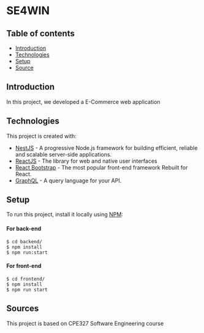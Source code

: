 # SE4WIN
## Table of contents
* [Introduction](#introduction)
* [Technologies](#technologies)
* [Setup](#setup)
* [Source](#source)

## Introduction
In this project, we developed a E-Commerce web application

## Technologies
This project is created with:
* [NestJS](https://nestjs.com/) - A progressive Node.js framework for building efficient, reliable and scalable server-side applications.
* [ReactJS](https://react.dev/) - The library for web and native user interfaces
* [React Bootstrap](https://react-bootstrap.github.io/) - The most popular front-end framework Rebuilt for React.
* [GraphQL](https://graphql.org/) - A query language for your API.

## Setup
To run this project, install it locally using [NPM](https://www.npmjs.com/):
#### For back-end
```
$ cd backend/
$ npm install
$ npm run:start
```
#### For front-end
```
$ cd frontend/
$ npm install
$ npm run start
```

## Sources
This project is based on CPE327 Software Engineering course
